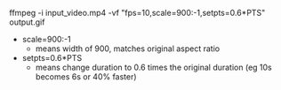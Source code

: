 ffmpeg -i input_video.mp4 -vf "fps=10,scale=900:-1,setpts=0.6*PTS" output.gif

- scale=900:-1 
    - means width of 900, matches original aspect ratio
- setpts=0.6*PTS
    - means change duration to 0.6 times the original duration (eg 10s becomes 6s or 40% faster)